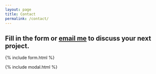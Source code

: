 ```yaml
---
layout: page
title: Contact
permalink: /contact/
---
```


## Fill in the form or [email me](mailto:{{site.email}}) to discuss your next project.

{% include form.html %}

{% include modal.html %}

